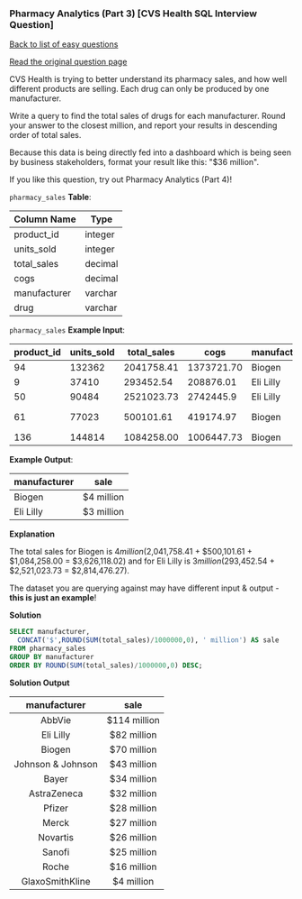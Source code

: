 ### Pharmacy Analytics (Part 3) [CVS Health SQL Interview Question]

[Back to list of easy questions](../README.md)


<a href="https://datalemur.com/questions/total-drugs-sales">Read the original question page</a>

CVS Health is trying to better understand its pharmacy sales, and how well different products are selling. Each drug can only be produced by one manufacturer.

Write a query to find the total sales of drugs for each manufacturer. Round your answer to the closest million, and report your results in descending order of total sales.

Because this data is being directly fed into a dashboard which is being seen by business stakeholders, format your result like this: "$36 million".

If you like this question, try out Pharmacy Analytics (Part 4)!

`pharmacy_sales` **Table**:

| **Column Name** | **Type** |
|-----------------|----------|
| product_id      | integer  |
| units_sold      | integer  |
| total_sales     | decimal  |
| cogs            | decimal  |
| manufacturer    | varchar  |
| drug            | varchar  |

`pharmacy_sales` **Example Input**:

| **product_id** | **units_sold** | **total_sales** | **cogs**   | **manufacturer** | **drug**        |
|----------------|----------------|-----------------|------------|------------------|-----------------|
| 94             | 132362         | 2041758.41      | 1373721.70 | Biogen           | UP and UP       |
| 9              | 37410          | 293452.54       | 208876.01  | Eli Lilly        | Zyprexa         |
| 50             | 90484          | 2521023.73      | 2742445.9  | Eli Lilly        | Dermasorb       |
| 61             | 77023          | 500101.61       | 419174.97  | Biogen           | Varicose Relief |
| 136            | 144814         | 1084258.00      | 1006447.73 | Biogen           | Burkhart        |

**Example Output**:

| **manufacturer** | **sale**   |
|------------------|------------|
| Biogen           | $4 million |
| Eli Lilly        | $3 million |

**Explanation**

The total sales for Biogen is $4 million ($2,041,758.41 + $500,101.61 + $1,084,258.00 = $3,626,118.02) and for Eli Lilly is $3 million ($293,452.54 + $2,521,023.73 = $2,814,476.27).

The dataset you are querying against may have different input & output - **this is just an example**!

**Solution**

```sql
SELECT manufacturer,
  CONCAT('$',ROUND(SUM(total_sales)/1000000,0), ' million') AS sale
FROM pharmacy_sales
GROUP BY manufacturer
ORDER BY ROUND(SUM(total_sales)/1000000,0) DESC;
```

**Solution Output**

|  **manufacturer** |   **sale**   |
|:-----------------:|:------------:|
| AbbVie            | $114 million |
| Eli Lilly         | $82 million  |
| Biogen            | $70 million  |
| Johnson & Johnson | $43 million  |
| Bayer             | $34 million  |
| AstraZeneca       | $32 million  |
| Pfizer            | $28 million  |
| Merck             | $27 million  |
| Novartis          | $26 million  |
| Sanofi            | $25 million  |
| Roche             | $16 million  |
| GlaxoSmithKline   | $4 million   |